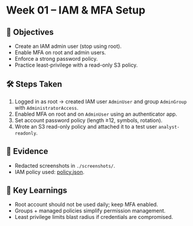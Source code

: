 # Week 01 – IAM & MFA Setup

## 🎯 Objectives
- Create an IAM admin user (stop using root).
- Enable MFA on root and admin users.
- Enforce a strong password policy.
- Practice least-privilege with a read-only S3 policy.

## 🛠 Steps Taken
1. Logged in as root → created IAM user `AdminUser` and group `AdminGroup` with `AdministratorAccess`.
2. Enabled MFA on root and on `AdminUser` using an authenticator app.
3. Set account password policy (length ≥12, symbols, rotation).
4. Wrote an S3 read-only policy and attached it to a test user `analyst-readonly`.

## 📸 Evidence
- Redacted screenshots in `./screenshots/`.
- IAM policy used: [policy.json](policy.json).

## 🔑 Key Learnings
- Root account should not be used daily; keep MFA enabled.
- Groups + managed policies simplify permission management.
- Least privilege limits blast radius if credentials are compromised.